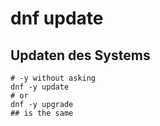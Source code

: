 # dnf update

## Updaten des Systems 

```
# -y without asking 
dnf -y update
# or
dnf -y upgrade
## is the same
```
